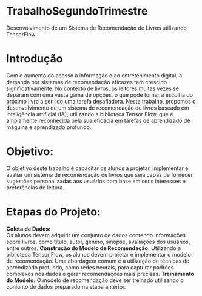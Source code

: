 # TrabalhoSegundoTrimestre
Desenvolvimento de um Sistema de Recomendação de Livros utilizando TensorFlow
# Introdução
Com o aumento do acesso à informação e ao entretenimento digital, a demanda por sistemas de recomendação eficazes tem crescido significativamente. No contexto de livros, os leitores muitas vezes se deparam com uma vasta gama de opções, o que pode tornar a escolha do próximo livro a ser lido uma tarefa desafiadora. Neste trabalho, propomos o desenvolvimento de um sistema de recomendação de livros baseado em inteligência artificial (IA), utilizando a biblioteca Tensor Flow, que é amplamente reconhecida pela sua eficácia em tarefas de aprendizado de máquina e aprendizado profundo.
# Objetivo:
O objetivo deste trabalho é capacitar os alunos a projetar, implementar e avaliar um sistema de recomendação de livros que seja capaz de fornecer sugestões personalizadas aos usuários com base em seus interesses e preferências de leitura.
# Etapas do Projeto:
__Coleta de Dados:__  
Os alunos devem adquirir um conjunto de dados contendo informações sobre livros, como título, autor, gênero, sinopse, avaliações dos usuários, entre outros.
__Construção do Modelo de Recomendação:__
Utilizando a biblioteca Tensor Flow, os alunos devem projetar e implementar o modelo de recomendação. Uma abordagem comum é a utilização de técnicas de aprendizado profundo, como redes neurais, para capturar padrões complexos nos dados e gerar recomendações mais precisas. 
__Treinamento do Modelo:__
O modelo de recomendação deve ser treinado utilizando o conjunto de dados preparado na etapa anterior. 
